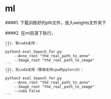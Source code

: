 # ml

####1. 下载训练好的pth文件，放入weights文件夹下

####2. 在ml目录下执行，
 
    (1)、有cuda支持：
    ```
    python3 eval_Sepoch_for.py 
        --Anno_root "the_real_path_to_anno"
        --Image_root "the_real_path_to_image"
    ```
    (2)、无cuda支持（需装支持cpu的pytorch）：
    ```
    python3 eval_Sepoch_for.py 
        --Anno_root "the_real_path_to_anno"
        --Image_root "the_real_path_to_image"
        --cuda False
    ```